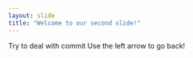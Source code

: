 ```yaml
---
layout: slide
title: "Welcome to our second slide!"
---
```

Try to deal with commit
Use the left arrow to go back!